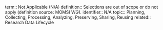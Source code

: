 term:: Not Applicable (N/A)
definition:: Selections are out of scope or do not apply (definition source: MOMSI WG).
identifier:: N/A
topic:: Planning, Collecting, Processing, Analyzing, Preserving, Sharing, Reusing
related:: Research Data Lifecycle